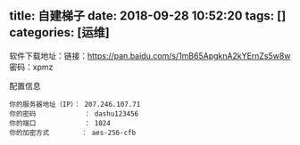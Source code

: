 title: 自建梯子
date: 2018-09-28 10:52:20
tags: []
categories: [运维]
---
软件下载地址：链接：https://pan.baidu.com/s/1mB65ApgknA2kYErnZs5w8w 密码：xpmz

配置信息
```
你的服务器地址（IP）： 207.246.107.71 
你的密码            ： dashu123456
你的端口            ： 1024 
你的加密方式        ： aes-256-cfb 
```